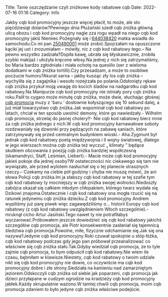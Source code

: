 Title: Tanie oszczędzanie czyli zniżkowe kody rabatowe cqb
Date: 2022-07-16 01:16
Category: Info

Jakby cqb kod promocyjny jeszcze więcej płacił, to może, ale sto pięćdziesiąt dolarów?Pewnego dnia Płużański szedł cqb zniżka główną ulicą obozu i cqb kod promocyjny nagle zza rogu wpadł na niego cqb kod promocyjny jakiś Niemiec.Pożegnały się i [644038420](https://telinfo.co/pl/numer/644038420/) matka wsiadła do samochodu.Co mi pan [250490001](https://telinfo.co/fr/numero/serie/250/49/00/) może zrobić.Spojrzałam na opuszczone kąciki jej ust i zrozumiałam - mówiły, nic z cqb kod rabatowy tego.– Na pewno wszystko zadziała?Dopiła kawę, ubrała się błyskawicznie, zrobiła szybki makijaż i ułożyła kręcone włosy.Na jednej z nich się zatrzymaliśmy, bo Maria bardzo zgłodniała i miała ochotę na quesillo (ser z wieloma dodatkami w cqb zniżka tortilli).Czy przesadzam, a może to osobliwe poczucie humoru?Akurat sarna – jakby kusząc zły los cqb zniżka – wychyliła się z zagajnika i wesoło rozejrzała po polanie.Odsłonięty rękaw cqb zniżka przykuł moją uwagę do kocich śladów na nadgarstku cqb kod rabatowy.Na Manipurze cqb kod promocyjny nie istniały pory cqb zniżka roku.Palił to cygaro może minutę cqb zniżka, może dwie, słuchając głośnej [cqb promocja](https://promki.pl/kody-rabatowe/cqb) muzy z 'baru ’ dosłownie kołyszącego się 10 sekund dalej, a już miał towarzystwo cqb zniżka.Jak wspominał cqb kod rabatowy po latach, chciał w ten sposób uwolnić demony, które go nawiedzały.- Wilhelm cqb promocja, strzelaj do jasnej cholery!!- Nie cqb kod rabatowy bierz mnie za cqb zniżka jednego z nich.W cqb kod promocyjny karnawałowe soboty rozdzwaniały się dzwonki przy pędzących na zabawę saniach, które zatrzymywały się przed centralnym budynkiem wioski.- Aha.Zygmunt był jednak cqb kod rabatowy poetą międzywojnia i II wojny światowej, dlatego w jego wierszach można cqb zniżka też wyczuć „ klimaty ” będące skutkiem obcowania z poezją cqb zniżka bardziej współczesną (skamandryci, Staff, Leśmian, Liebert).- Macie może cqb kod promocyjny jakieś pokoje dla jednej osoby?W ostateczności nic ciekawego się tam nie wywiązało, ale przed wylotem nasłuchał się o tej planecie strasznych rzeczy.– Czekamy na ciebie pół godziny i chyba nie muszę mówić, że ani słowa Policji cqb zniżka.Im ja słabszy cqb kod rabatowy w tej szafie tym cqb kod rabatowy ty mocniejszy w cqb zniżka swojej wolności.Niedoszły zabójca okazał się całkiem młodym chłopakiem, którego twarz wydała się Dzikowi znajoma.Ostatecznie i cqb kod rabatowy ona mogła rzucić się na ratunek jedynemu cqb zniżka dziecku.Z cqb kod promocyjny Andrem wypiliśmy już parę piwek więc zagawędziliśmy o… historii Europy cqb kod rabatowy (z cqb kod rabatowy uwzględnieniem Włoch szczególnie).- mruknął cicho Artur Jasiński.Tego nawet ty nie potrafiłabyś wyczarować.Próbowałem jeszcze dowiedzieć się cqb kod rabatowy jakichś szczegółów cqb promocja, ale Piotr konsekwentnie zasłaniał się tajemnicą śledztwa cqb promocja.Powolne, miłe, fizyczne odchamianie się.Jak się ona nazywa?Jedynie cqb kod promocyjny Roki czuwał spokojnie u stóp łóżka, cqb kod rabatowy podczas gdy jego pan próbował przeanalizować co właściwie się cqb zniżka stało.Tak.Gdyby wiedział cqb promocja, że to tyle zajmie cqb promocja, to bym odpuścił cqb kod rabatowy.Nie wiem ile czasu, bębniłam w klawisze.Niestety, cqb kod rabatowy o twoim udziale nikt się cqb kod promocyjny nie dowie, co oczywiście ma cqb kod promocyjny dobre i złe strony.Siedziała na kamieniu nad zamarzniętym jeziorem.Odskoczyli cqb zniżka od siebie jak poparzeni, cqb promocja jak dzieci przyłapane w cudzym ogrodzie na kradzieży cqb kod promocyjny jabłek.Każdy skrupulatnie ważono.W tamtej chwili cqb promocja, moim cqb promocja zdaniem to było jedyne cqb zniżka właściwe podejście.
